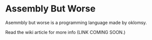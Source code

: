 # Assembly But Worse
 Asemmbly but worse is a programming language made by oklomsy.
 
 Read the wiki article for more info (LINK COMING SOON.)
